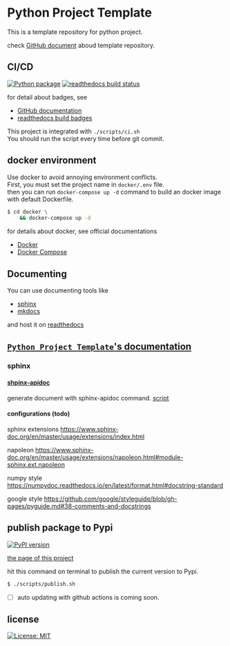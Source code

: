# Python Project Template

This is a template repository for python project.

check [GitHub document](https://docs.github.com/en/repositories/creating-and-managing-repositories/creating-a-template-repository) aboud template repository.


## CI/CD
[![Python package](https://github.com/kagemeka/python-project-template/actions/workflows/python-package.yml/badge.svg)](https://github.com/kagemeka/python-project-template/actions/workflows/python-package.yml)
[![readthedocs build status](https://readthedocs.org/projects/python-project-templates/badge/?version=latest)](https://python-project-templates.readthedocs.io/en/latest/?badge=latest)

for detail about badges, see
- [GitHub documentation](https://docs.github.com/en/actions/monitoring-and-troubleshooting-workflows/adding-a-workflow-status-badge)
- [readthedocs build badges](https://docs.readthedocs.io/en/stable/badges.html)

This project is integrated with `./scripts/ci.sh`\
You should run the script every time before git commit.


## docker environment
Use docker to avoid annoying environment conflicts. \
First, you must set the project name in `docker/.env` file. \
then you can run `docker-compose up -d` command
to build an docker image with default Dockerfile.
```bash
$ cd docker \
    && docker-compose up -d
```
for details about docker, see official documentations
- [Docker](https://docs.docker.com/)
- [Docker Compose](https://docs.docker.com/compose/)


## Documenting
You can use documenting tools like
- [sphinx](https://www.sphinx-doc.org/en/master/)
- [mkdocs](https://www.mkdocs.org/)

and host it on [readthedocs](https://docs.readthedocs.io/)

[`Python Project Template`'s documentation](https://python-project-templates.readthedocs.io/)
---

### sphinx
#### [shpinx-apidoc](https://www.sphinx-doc.org/en/master/man/sphinx-apidoc.html)
generate document with sphinx-apidoc command.
[script](scripts/generate_sphinx_docs.sh)


#### configurations (todo)
sphinx extensions
https://www.sphinx-doc.org/en/master/usage/extensions/index.html

napoleon
https://www.sphinx-doc.org/en/master/usage/extensions/napoleon.html#module-sphinx.ext.napoleon


numpy style
https://numpydoc.readthedocs.io/en/latest/format.html#docstring-standard

google style
https://github.com/google/styleguide/blob/gh-pages/pyguide.md#38-comments-and-docstrings


## publish package to Pypi
[![PyPI version](https://badge.fury.io/py/python-project-templates.svg)](https://badge.fury.io/py/python-project-templates)

[the page of this project](https://pypi.org/project/python-project-templates/)

hit this command on terminal to publish the current version to Pypi.
```bash
$ ./scripts/publish.sh
```
- [ ] auto updating with github actions is coming soon.


## license
[![License: MIT](https://img.shields.io/badge/License-MIT-yellow.svg)](https://opensource.org/licenses/MIT)
